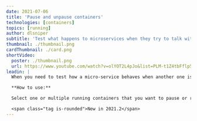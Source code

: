 ```yaml
---
date: 2021-07-06
title: 'Pause and unpause containers'
technologies: [containers]
topics: [running]
author: dlsniper
subtitle: 'Test what happens to microservices when they try to talk with an unavailable service'
thumbnail: ./thumbnail.png
cardThumbnail: ./card.png
shortVideo:
  poster: ./thumbnail.png
  url: https://www.youtube.com/watch?v=olYOT2L4pJo&list=PLM-t1Z4tbFflp57RnfgjXOdpOg6fLhs_q&index=17
leadin: |
  When you need to test how a micro-service behaves when another one is unavailable, use the pause feature. Then resume it without the hassle of starting the container from scratch.

  **How to use:**

  Select one or multiple running containers that you want to pause or resume, then click on the `Pause` or `Resume` button in the `Services` window.

  <span class="tag is-rounded">New in 2021.2</span>
---
```

